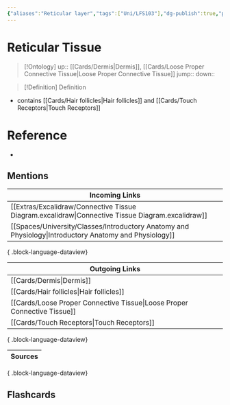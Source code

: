 ```yaml
---
{"aliases":"Reticular layer","tags":["Uni/LFS103"],"dg-publish":true,"permalink":"/cards/reticular-tissue/","dgPassFrontmatter":true}
---
```


# Reticular Tissue

> [!Ontology]
> up:: [[Cards/Dermis\|Dermis]], [[Cards/Loose Proper Connective Tissue\|Loose Proper Connective Tissue]]
> jump::
> down:: 

> [!Definition] Definition

- contains [[Cards/Hair follicles\|Hair follicles]] and [[Cards/Touch Receptors\|Touch Receptors]]

# Reference

- 

## Mentions

| Incoming Links                                                                                            |
| --------------------------------------------------------------------------------------------------------- |
| [[Extras/Excalidraw/Connective Tissue Diagram.excalidraw\|Connective Tissue Diagram.excalidraw]]       |
| [[Spaces/University/Classes/Introductory Anatomy and Physiology\|Introductory Anatomy and Physiology]] |

{ .block-language-dataview}

| Outgoing Links                                                              |
| --------------------------------------------------------------------------- |
| [[Cards/Dermis\|Dermis]]                                                 |
| [[Cards/Hair follicles\|Hair follicles]]                                 |
| [[Cards/Loose Proper Connective Tissue\|Loose Proper Connective Tissue]] |
| [[Cards/Touch Receptors\|Touch Receptors]]                               |

{ .block-language-dataview}

| Sources |
| ------- |

{ .block-language-dataview}

## Flashcards